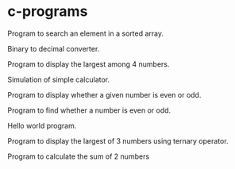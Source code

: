 # c-programs

Program to search an element in a sorted array.

Binary to decimal converter.

Program to display the largest among 4 numbers.

Simulation of simple calculator.

Program to display whether a given number is even or odd.

Program to find whether a number is even or odd.

Hello world program.

Program to display the largest of 3 numbers using ternary operator.

Program to calculate the sum of 2 numbers


